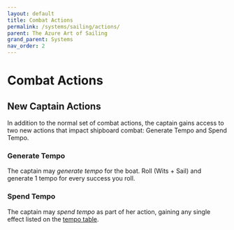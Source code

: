 ```yaml
---
layout: default
title: Combat Actions
permalink: /systems/sailing/actions/
parent: The Azure Art of Sailing
grand_parent: Systems
nav_order: 2
---
```


# Combat Actions

## New Captain Actions

In addition to the normal set of combat actions, the captain gains access to two
new actions that impact shipboard combat: Generate Tempo and Spend Tempo.

### Generate Tempo

The captain may _generate tempo_ for the boat. Roll (Wits + Sail) and generate
1 tempo for every success you roll.

### Spend Tempo

The captain may _spend tempo_ as part of her action, gaining any single effect
listed on the [tempo table](/systems/sailing/combat#tempo-table).
